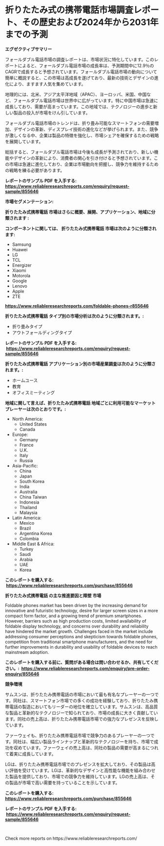 <p><h1>折りたたみ式の携帯電話市場調査レポート、その歴史および2024年から2031年までの予測</h1></p><p><strong>エグゼクティブサマリー</strong></p>
<p><p>フォールダブル電話市場の調査レポートは、市場状況に特化しています。このレポートによると、フォールダブル電話市場の成長率は、予測期間中に12.9％のCAGRで成長すると予想されています。フォールダブル電話市場の動向について簡単に概説すると、この市場は高成長を遂げており、最新の技術とデザインの進化により、ますます人気を集めています。</p><p>地理的には、北米、アジア太平洋地域（APAC）、ヨーロッパ、米国、中国など、フォールダブル電話市場は世界中に広がっています。特に中国市場は急速に成長しており、需要が高まっています。この地域では、テクノロジーの進歩と新しい製品の投入が市場をけん引しています。</p><p>フォールダブル電話市場のトレンドは、折り畳み可能なスマートフォンの需要増加、デザインの革新、ディスプレイ技術の進化などが挙げられます。また、競争が激しくなる中、企業は製品の特徴を強化し、市場シェアを確保するための戦略を展開しています。</p><p>総括すると、フォールダブル電話市場は今後も成長が予測されており、新しい機能やデザインの革新により、消費者の関心を引き付けると予想されています。この市場は急速に進化しており、企業は市場動向を把握し、競争力を維持するための戦略を練る必要があります。</p></p>
<p><strong>レポートのサンプル PDF を入手する: <a href="https://www.reliableresearchreports.com/enquiry/request-sample/855646">https://www.reliableresearchreports.com/enquiry/request-sample/855646</a></strong></p>
<p><strong>市場セグメンテーション:</strong></p>
<p><strong> 折りたたみ式携帯電話 市場はさらに概要、展開、アプリケーション、地域に分類されます :</strong></p>
<p><strong>コンポーネントに関しては、 折りたたみ式携帯電話 市場は次のように分類されます: &nbsp;</strong></p>
<p><ul><li>Samsung</li><li>Huawei</li><li>LG</li><li>TCL</li><li>Energizer</li><li>Xiaomi</li><li>Motorola</li><li>Google</li><li>Lenovo</li><li>Apple</li><li>ZTE</li></ul></p>
<p><strong><a href="https://www.reliableresearchreports.com/foldable-phones-r855646">https://www.reliableresearchreports.com/foldable-phones-r855646</a></strong></p>
<p><strong> 折りたたみ式携帯電話 タイプ別の市場分析は次のように分類されます。:</strong></p>
<p><ul><li>折り畳みタイプ</li><li>アウトフォールディングタイプ</li></ul></p>
<p><strong>レポートのサンプル PDF を入手する: &nbsp;<a href="https://www.reliableresearchreports.com/enquiry/request-sample/855646">https://www.reliableresearchreports.com/enquiry/request-sample/855646</a></strong></p>
<p><strong> 折りたたみ式携帯電話 アプリケーション別の市場産業調査は次のように分類されます。:</strong></p>
<p><ul><li>ホームユース</li><li>教育</li><li>オフィスミーティング</li></ul></p>
<p><strong>地域に関して言えば、折りたたみ式携帯電話 地域ごとに利用可能なマーケットプレーヤーは次のとおりです。:</strong></p>
<p><ul>
    <li>
        North America:
        <ul>
            <li>United States</li>
            <li>Canada</li>
        </ul>
    </li>
    <li>
        Europe:
        <ul>
            <li>Germany</li>
            <li>France</li>
            <li>U.K.</li>
            <li>Italy</li>
            <li>Russia</li>
        </ul>
    </li>
    <li>
        Asia-Pacific:
        <ul>
            <li>China</li>
            <li>Japan</li>
            <li>South Korea</li>
            <li>India</li>
            <li>Australia</li>
            <li>China Taiwan</li>
            <li>Indonesia</li>
            <li>Thailand</li>
            <li>Malaysia</li>
        </ul>
    </li>
    <li>
        Latin America:
        <ul>
            <li>Mexico</li>
            <li>Brazil</li>
            <li>Argentina Korea</li>
            <li>Colombia</li>
        </ul>
    </li>
    <li>
        Middle East & Africa:
        <ul>
            <li>Turkey</li>
            <li>Saudi</li>
            <li>Arabia</li>
            <li>UAE</li>
            <li>Korea</li>
        </ul>
    </li>
    </ul></p>
<p><strong>このレポートを購入する: &nbsp;<a href="https://www.reliableresearchreports.com/purchase/855646">https://www.reliableresearchreports.com/purchase/855646</a></strong></p>
<p><strong>折りたたみ式携帯電話 の主な推進要因と障壁 市場</strong></p>
<p><p>Foldable phones market has been driven by the increasing demand for innovative and futuristic technology, desire for larger screen sizes in a more compact form factor, and a growing trend of premium smartphones. However, barriers such as high production costs, limited availability of foldable display technology, and concerns over durability and reliability have hindered the market growth. Challenges faced in the market include addressing consumer perceptions and skepticism towards foldable phones, competition from traditional smartphone manufacturers, and the need for further improvements in durability and usability of foldable devices to reach mainstream adoption.</p></p>
<p><strong>このレポートを購入する前に、質問がある場合は問い合わせるか、共有してください。:&nbsp; <a href="https://www.reliableresearchreports.com/enquiry/pre-order-enquiry/855646">https://www.reliableresearchreports.com/enquiry/pre-order-enquiry/855646</a></strong></p>
<p><strong>競争環境</strong></p>
<p><p>サムスンは、折りたたみ携帯電話の市場において最も有名なプレーヤーの一つです。同社は、スマートフォン市場での多くの成功を経験しており、折りたたみ携帯電話の製造においてもリーダーの地位を確立しています。サムスンは、高品質な製品と革新的なテクノロジーで知られており、市場の成長に大きく貢献しています。同社の売上高は、折りたたみ携帯電話市場での強力なプレゼンスを反映しています。</p><p>ファーウェイも、折りたたみ携帯電話市場で競争力のあるプレーヤーの一つです。同社は、幅広い製品ラインナップと革新的なテクノロジーを持ち、市場で成功を収めています。ファーウェイの売上高は、同社の製品の需要が高まるにつれて着実に成長しています。</p><p>LGは、折りたたみ携帯電話市場でのプレゼンスを拡大しており、その製品は高い評価を受けています。LGは、革新的なデザインと高性能な機能を組み合わせた製品を提供しており、市場での競争力を維持しています。LGの売上高は、その製品が市場で高い需要を持っていることを示しています。</p></p>
<p><strong>このレポートを購入する: &nbsp; <a href="https://www.reliableresearchreports.com/purchase/855646">https://www.reliableresearchreports.com/purchase/855646</a></strong></p>
<p><strong>レポートのサンプル PDF を入手する: &nbsp;<a href="https://www.reliableresearchreports.com/enquiry/request-sample/855646">https://www.reliableresearchreports.com/enquiry/request-sample/855646</a></strong><strong></strong></p>
<p>&nbsp;</p>
<p>Check more reports on https://www.reliableresearchreports.com/</p>